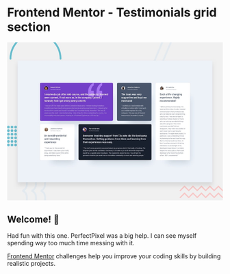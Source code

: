 # Frontend Mentor - Testimonials grid section

![Design preview for the Testimonials grid section coding challenge](./design/desktop-preview.jpg)

## Welcome! 👋

Had fun with this one. PerfectPixel was a big help. I can see myself spending way too much time messing with it.

[Frontend Mentor](https://www.frontendmentor.io) challenges help you improve your coding skills by building realistic projects.

